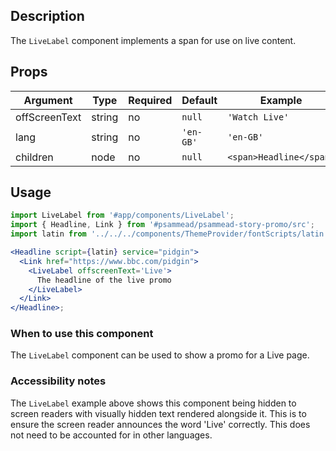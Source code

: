 ## Description

The `LiveLabel` component implements a span for use on live content.

## Props

| Argument          | Type    | Required | Default   | Example                 |
| ----------------- | ------- | -------- | --------- | ----------------------- |
| offScreenText     | string  | no       | `null`    | `'Watch Live'`          |
| lang              | string  | no       | `'en-GB'` | `'en-GB'`               |
| children          | node    | no       | `null`    | `<span>Headline</span>` |

## Usage

```jsx
import LiveLabel from '#app/components/LiveLabel';
import { Headline, Link } from '#psammead/psammead-story-promo/src';
import latin from '../../../components/ThemeProvider/fontScripts/latin';

<Headline script={latin} service="pidgin">
  <Link href="https://www.bbc.com/pidgin">
    <LiveLabel offscreenText='Live'>
      The headline of the live promo
    </LiveLabel>
  </Link>
</Headline>;
```

### When to use this component

The `LiveLabel` component can be used to show a promo for a Live page.


### Accessibility notes

The `LiveLabel` example above shows this component being hidden to screen readers with visually hidden text rendered alongside it. This is to ensure the screen reader announces the word 'Live' correctly. This does not need to be accounted for in other languages.
